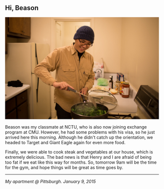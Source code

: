 ## Hi, Beason

![](../../images/beason.jpg)

Beason was my classmate at NCTU, who is also now joining exchange program at CMU. However, he had some problems with his visa, so he just arrived here this morning. Although he didn't catch up the orientation, we headed to Target and Giant Eagle again for even more food.

Finally, we were able to cook steak and vegetables at our house, which is extremely delicious. The bad news is that Henry and I are afraid of being too fat if we eat like this way for months. So, tomorrow 9am will be the time for the gym, and hope things will be great as time goes by.

---

*My apartment @ Pittsburgh. January 9, 2015*
